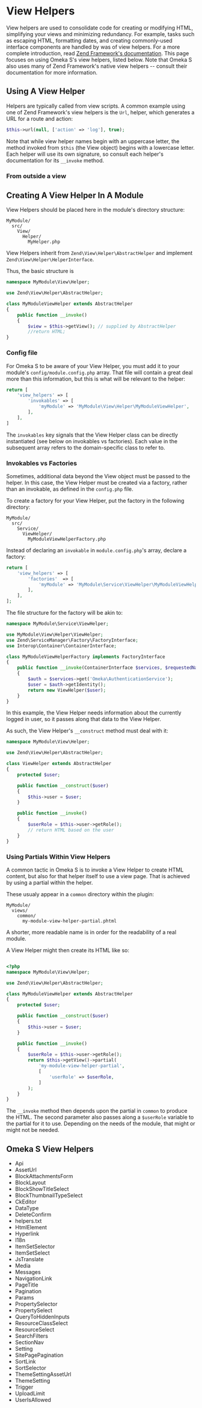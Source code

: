 # View Helpers

View helpers are used to consolidate code for creating or modifying HTML, simplifying your views and minimizing redundancy. For example, tasks such as escaping HTML, formatting dates, and creating commonly-used interface components are handled by was of view helpers. For a more complete introduction, read [Zend Framework's documentation](https://docs.zendframework.com/zend-view/helpers/intro/). This page focuses on using Omeka S's view helpers, listed below. Note that Omeka S also uses many of Zend Framework's native view helpers -- consult their documentation for more information.

## Using A View Helper

Helpers are typically called from view scripts. A common example using one of Zend Framework's view helpers is the `Url`, helper, which generates a URL for a route and action:

```php
$this->url(null, ['action' => 'log'], true);
```

Note that while view helper names begin with an uppercase letter, the method invoked from `$this` (the View object) begins with a lowercase letter. Each helper will use its own signature, so consult each helper's documentation for its `__invoke` method.

### From outside a view



## Creating A View Helper In A Module

View Helpers should be placed here in the module's directory structure:

```
MyModule/
  src/
    View/
      Helper/
        MyHelper.php
```

View Helpers inherit from `Zend\View\Helper\AbstractHelper` and implement `Zend\View\Helper\HelperInterface`.

Thus, the basic structure is

```php
namespace MyModule\View\Helper;

use Zend\View\Helper\AbstractHelper;

class MyModuleViewHelper extends AbstractHelper
{
    public function __invoke()
    {
        $view = $this->getView(); // supplied by AbstractHelper
        //return HTML;
}

```

### Config file

For Omeka S to be aware of your View Helper, you must add it to your module's `config/module.config.php` array. That file will contain a great deal more than this information, but this is what will be relevant to the helper:

```php
return [
    'view_helpers' => [
        'invokables' => [
            'myModule' => 'MyModule\View\Helper\MyModuleViewHelper',
        ],
    ],
]
```

The `invokables` key signals that the View Helper class can be directly instantiated (see below on invokables vs factories). Each value in the subsequent array refers to the domain-specific class to refer to.

### Invokables vs Factories

Sometimes, additional data beyond the View object must be passed to the helper. In this case, the View Helper must be created via a factory, rather than an invokable, as defined in the `config.php` file.

To create a factory for your View Helper, put the factory in the following directory:

```
MyModule/
  src/
    Service/
      ViewHelper/
        MyModuleViewHelperFactory.php
```

Instead of declaring an `invokable` in `module.config.php`'s array, declare a factory:

```php
return [
    'view_helpers' => [
        'factories'  => [
            'myModule' => 'MyModule\Service\ViewHelper\MyModuleViewHelperFactory',
        ],
    ],
];
```

The file structure for the factory will be akin to:

```php
namespace MyModule\Service\ViewHelper;

use MyModule\View\Helper\ViewHelper;
use Zend\ServiceManager\Factory\FactoryInterface;
use Interop\Container\ContainerInterface;

class MyModuleViewHelperFactory implements FactoryInterface
{
    public function __invoke(ContainerInterface $services, $requestedName, array $options = null)
    {
        $auth = $services->get('Omeka\AuthenticationService');
        $user = $auth->getIdentity();
        return new ViewHelper($user);
    }
}
```
In this example, the View Helper needs information about the currently logged in user, so it passes along that data to the View Helper.

As such, the View Helper's `__construct` method must deal with it:

```php
namespace MyModule\View\Helper;

use Zend\View\Helper\AbstractHelper;

class ViewHelper extends AbstractHelper
{
    protected $user;

    public function __construct($user)
    {
        $this->user = $user;
    }

    public function __invoke()
    {
        $userRole = $this->user->getRole();
        // return HTML based on the user
    }
}
```

### Using Partials Within View Helpers

A common tactic in Omeka S is to invoke a View Helper to create HTML content, but also for that helper itself to use a view page. That is achieved by using a partial within the helper.

These usualy appear in a `common` directory within the plugin:

```
MyModule/
  views/
    common/
      my-module-view-helper-partial.phtml
```

A shorter, more readable name is in order for the readability of a real module.

A View Helper might then create its HTML like so:

```php

<?php
namespace MyModule\View\Helper;

use Zend\View\Helper\AbstractHelper;

class MyModuleViewHelper extends AbstractHelper
{
    protected $user;

    public function __construct($user)
    {
        $this->user = $user;
    }

    public function __invoke()
    {
        $userRole = $this->user->getRole();
        return $this->getView()->partial(
            'my-module-view-helper-partial',
            [
                'userRole' => $userRole,
            ]
        );
    }
}
```

The `__invoke` method then depends upon the partial in `common` to produce the HTML. The second parameter also passes along a `$userRole` variable to the partial for it to use. Depending on the needs of the module, that might or might not be needed.













## Omeka S View Helpers

* Api
* AssetUrl
* BlockAttachmentsForm
* BlockLayout
* BlockShowTitleSelect
* BlockThumbnailTypeSelect
* CkEditor
* DataType
* DeleteConfirm
* helpers.txt
* HtmlElement
* Hyperlink
* I18n
* ItemSetSelector
* ItemSetSelect
* JsTranslate
* Media
* Messages
* NavigationLink
* PageTitle
* Pagination
* Params
* PropertySelector
* PropertySelect
* QueryToHiddenInputs
* ResourceClassSelect
* ResourceSelect
* SearchFilters
* SectionNav
* Setting
* SitePagePagination
* SortLink
* SortSelector
* ThemeSettingAssetUrl
* ThemeSetting
* Trigger
* UploadLimit
* UserIsAllowed
